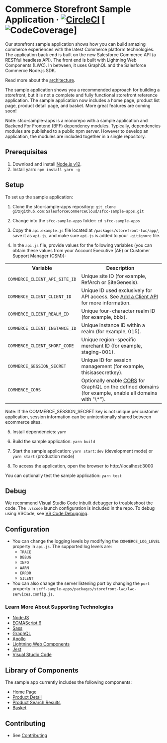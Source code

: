 # Commerce Storefront Sample Application &middot; [![CircleCI][circleci-image]][circleci-url] [![CodeCoverage][jest-lines-coverage-badge-image]]

Our storefront sample application shows how you can build amazing commerce experiences with the latest Commerce platform technologies. The application back end is built on the new Salesforce Commerce API (a RESTful headless API). The front end is built with Lightning Web Components (LWC). In between, it uses GraphQL and the Salesforce Commerce Node.js SDK. 

Read more about the [architecture](docs/architecture.md).

The sample application shows you a recommended approach for building a storefront, but it is not a complete and fully functional storefront reference application. The sample application now includes a home page, product list page, product detail page, and basket. More great features are coming soon!

Note: sfcc-sample-apps is a monorepo with a sample application and Backend For Frontend (BFF) dependency modules. Typically, dependencies modules are published to a public npm server. However to develop an application, the modules are included together in a single repository.

## Prerequisites
1. Download and install [Node.js v12](https://nodejs.org/en/download/).
2. Install yarn: 
`npm install yarn -g`

## Setup

To set up the sample application:

1. Clone the sfcc-sample-apps repository:
`git clone git@github.com:SalesforceCommerceCloud/sfcc-sample-apps.git`

2. Change into the `sfcc-sample-apps` folder:
`cd sfcc-sample-apps`

3. Copy the `api.example.js` file located at `/packages/storefront-lwc/app/`, save it as `api.js`, and make sure `api.js` is added to your `.gitignore` file.

4. In the `api.js` file, provide values for the following variables (you can obtain these values from your Account Executive (AE) or Customer Support Manager (CSM)):
<table>
<tr><th>Variable</th><th>Description</th></tr>
<tr><td><code>COMMERCE_CLIENT_API_SITE_ID</code></td><td>Unique site ID (for example, RefArch or SiteGenesis).</td></tr>
<tr><td><code>COMMERCE_CLIENT_CLIENT_ID</code></td><td>Unique ID used exclusively for API access. See <a href="https://documentation.b2c.commercecloud.salesforce.com/DOC1/topic/com.demandware.dochelp/AccountManager/AccountManagerAddAPIClientID.html">Add a Client API</a> for more information.</td></tr>
<tr><td><code>COMMERCE_CLIENT_REALM_ID</code></td><td>Unique four-character realm ID (for example, bblx).</td></tr>
<tr><td><code>COMMERCE_CLIENT_INSTANCE_ID</code></td><td>Unique instance ID within a realm (for example, 015).</td></tr>
<tr><td><code>COMMERCE_CLIENT_SHORT_CODE</code></td><td>Unique region-specific merchant ID (for example, staging-001).</td></tr>
<tr><td><code>COMMERCE_SESSION_SECRET</code></td><td>Unique ID for session management (for example, thisisasecretkey).</td></tr>
<tr><td><code>COMMERCE_CORS</code></td><td>Optionally enable <a href="https://developer.mozilla.org/en-US/docs/Web/HTTP/CORS">CORS</a> for GraphQL on the defined domains (for example, enable all domains with "\*").</td></tr>
</table>
Note: If the COMMERCE_SESSION_SECRET key is not unique per customer application, session information can be unintentionally shared between ecommerce sites. 

5. Install dependencies:
`yarn`

6. Build the sample application:
`yarn build`

7. Start the sample application:
`yarn start:dev` (development mode) or
`yarn start` (production mode)

8. To access the application, open the browser to http://localhost:3000

You can optionally test the sample application:
`yarn test`

## Debug

We recommend Visual Studio Code inbuilt debugger to troubleshoot the code. The `.vscode` launch configuration is included in the repo. To debug using VSCode, see [VS Code Debugging](https://code.visualstudio.com/docs/editor/debugging).

## Configuration
* You can change the logging levels by modifying the `COMMERCE_LOG_LEVEL` property in `api.js`. The supported log levels are:
    * `TRACE`
    * `DEBUG`
    * `INFO`
    * `WARN`
    * `ERROR`
    * `SILENT`
* You can also change the server listening port by changing the `port` property in `scff-sample-apps/packages/storefront-lwc/lwc-services.config.js`.

### Learn More About Supporting Technologies
* [NodeJS](https://nodejs.org/en/docs/)
* [ECMAScript 6](https://hacks.mozilla.org/category/es6-in-depth/)
* [Sass](https://sass-lang.com/guide)
* [GraphQL](https://graphql.org/learn/)
* [Apollo](https://www.apollographql.com/docs/tutorial/introduction/)
* [Lightning Web Components](https://lwc.dev/)
* [Jest](https://jestjs.io/docs/en/getting-started)
* [Visual Studio Code](https://code.visualstudio.com/docs)

## Library of Components
The sample app currently includes the following components:
* [Home Page](https://github.com/SalesforceCommerceCloud/sfcc-sample-apps/tree/master/packages/storefront-lwc/src/modules/commerce/home)
* [Product Detail](https://github.com/SalesforceCommerceCloud/sfcc-sample-apps/tree/master/packages/storefront-lwc/src/modules/commerce/productDetail)
* [Product Search Results](https://github.com/SalesforceCommerceCloud/sfcc-sample-apps/tree/master/packages/storefront-lwc/src/modules/commerce/productSearchResults)
* [Basket](https://github.com/SalesforceCommerceCloud/sfcc-sample-apps/tree/integration/packages/storefront-lwc/src/modules/commerce/basket)


## Contributing

* See [Contributing](CONTRIBUTING.md)

<!-- Markdown link & img dfn's -->
[circleci-image]: https://circleci.com/gh/SalesforceCommerceCloud/sfcc-sample-apps.svg?style=shield&circle-token=f34a55a59d7dfc30402e719996edf10092780b66
[circleci-url]: https://circleci.com/gh/SalesforceCommerceCloud/sfcc-sample-apps
[jest-lines-coverage-badge-image]: /packages/storefront-lwc/coverage/badge-lines.svg